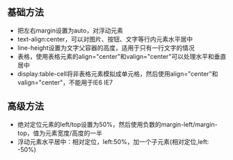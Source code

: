 ## 基础方法
  - 把左右margin设置为auto，对浮动元素
  - text-align:center，可以对图片、按钮、文字等行内元素水平居中
  - line-height设置为文字父容器的高度，适用于只有一行文字的情况
  - 表格，使用表格元素的align="center"和valign="center"可以处理水平和垂直居中
  - display:table-cell将非表格元素模拟成单元格，然后使用align="center"和valign="center"，不能用于IE6 IE7
## 高级方法
  - 绝对定位元素的left/top设置为50%，然后使用负数的margin-left/margin-top，值为元素宽度/高度的一半
  - 浮动元素水平居中：相对定位，left:50%，加一个子元素(相对定位,left: -50%)
